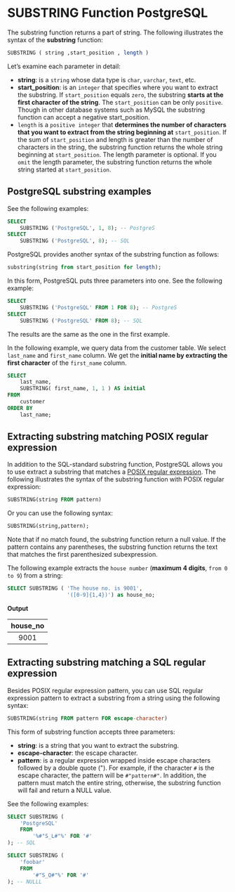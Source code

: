 # SUBSTRING Function PostgreSQL

The substring function returns a part of string. The following illustrates the syntax of the **substring** function:

```SQL
SUBSTRING ( string ,start_position , length )
```

Let’s examine each parameter in detail:

- **string**: is a `string` whose data type is `char`, `varchar`, `text`, etc.
- **start_position**: is an `integer` that specifies where you want to extract the substring. If `start_position` equals `zero`, the substring **starts at the first character of the string**. The `start_position` can be only `positive`. Though in other database systems such as MySQL the substring function can accept a negative start_position.
- `length`  is a `positive integer` that **determines the number of characters that you want to extract from the string beginning at** `start_position`. If the sum of `start_position` and length is greater than the number of characters in the string, the substring function returns the whole string beginning at `start_position`. The length parameter is optional. If you `omit` the length parameter, the substring function returns the whole string started at `start_position`.

## PostgreSQL substring examples

See the following examples:

```SQL
SELECT
	SUBSTRING ('PostgreSQL', 1, 8); -- PostgreS
SELECT
	SUBSTRING ('PostgreSQL', 8); -- SQL
```

PostgreSQL provides another syntax of the substring function as follows:

```SQL
substring(string from start_position for length);
```

In this form, PostgreSQL puts three parameters into one. See the following example:

```SQL
SELECT
	SUBSTRING ('PostgreSQL' FROM 1 FOR 8); -- PostgreS
SELECT
	SUBSTRING ('PostgreSQL' FROM 8); -- SQL
```

The results are the same as the one in the first example.

In the following example, we query data from the customer table. We select `last_name` and `first_name` column. We get the **initial name by extracting the first character** of the `first_name` column.

```SQL
SELECT
	last_name,
	SUBSTRING( first_name, 1, 1 ) AS initial
FROM
	customer
ORDER BY
	last_name;
```

## Extracting substring matching POSIX regular expression

In addition to the SQL-standard substring function, PostgreSQL allows you to use extract a substring that matches a [POSIX regular expression](https://en.wikipedia.org/wiki/Regular_expression#POSIX_basic_and_extended). The following illustrates the syntax of the substring function with POSIX regular expression:

```SQL
SUBSTRING(string FROM pattern)
```

Or you can use the following syntax:

```SQL
SUBSTRING(string,pattern);
```

Note that if no match found, the substring function return a null value. If the pattern contains any parentheses, the substring function returns the text that matches the first parenthesized subexpression.

The following example extracts the `house number` (**maximum 4 digits**, `from 0 to 9`) from a string:

```SQL
SELECT SUBSTRING ( 'The house no. is 9001',
                   '([0-9]{1,4})') as house_no;
```
**Output**

|house_no|
|:--------:|
|9001|

## Extracting substring matching a SQL regular expression

Besides POSIX regular expression pattern, you can use SQL regular expression pattern to extract a substring from a string using the following syntax:

```SQL
SUBSTRING(string FROM pattern FOR escape-character)
```

This form of substring function accepts three parameters:

- **string**: is a string that you want to extract the substring.
- **escape-character**: the escape character.
- **pattern**: is a regular expression wrapped inside escape characters followed by a double quote ("). For example, if the character `#` is the escape character, the pattern will be `#"pattern#"`. In addition, the pattern must match the entire string, otherwise, the substring function will fail and return a NULL value.

See the following examples:

```SQL
SELECT SUBSTRING (
	'PostgreSQL'
	FROM
		'%#"S_L#"%' FOR '#'
); -- SQL

SELECT SUBSTRING (
	'foobar'
	FROM
		'#"S_Q#"%' FOR '#'
); -- NULLL
```
